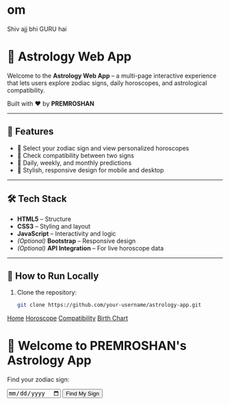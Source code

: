 # om
Shiv ajj bhi GURU hai 
# 🔮 Astrology Web App

Welcome to the **Astrology Web App** – a multi-page interactive experience that lets users explore zodiac signs, daily horoscopes, and astrological compatibility.

Built with ❤️ by **PREMROSHAN**

---

## 🌠 Features

- 🧭 Select your zodiac sign and view personalized horoscopes
- 💞 Check compatibility between two signs
- 📅 Daily, weekly, and monthly predictions
- 🎨 Stylish, responsive design for mobile and desktop

---

## 🛠️ Tech Stack

- **HTML5** – Structure
- **CSS3** – Styling and layout
- **JavaScript** – Interactivity and logic
- *(Optional)* **Bootstrap** – Responsive design
- *(Optional)* **API Integration** – For live horoscope data

---

## 🚀 How to Run Locally

1. Clone the repository:
   ```bash
   git clone https://github.com/your-username/astrology-app.git
<!DOCTYPE html>
<html>
<head>
  <title>Astrology App – Home</title>
  <link rel="stylesheet" href="style.css">
</head>
<body>
  <nav>
    <a href="index.html">Home</a>
    <a href="horoscope.html">Horoscope</a>
    <a href="compatibility.html">Compatibility</a>
    <a href="birthchart.html">Birth Chart</a>
  </nav>

  <h1>🔮 Welcome to PREMROSHAN's Astrology App</h1>
  <p>Find your zodiac sign:</p>
  <input type="date" id="birthdate">
  <button onclick="findZodiac()">Find My Sign</button>
  <h2 id="zodiacResult"></h2>

  <script src="script.js"></script>
</body>
</html>
